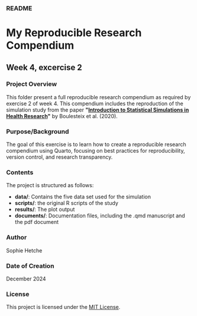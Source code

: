 
### README

# My Reproducible Research Compendium

## Week 4, excercise 2

### Project Overview

This folder present a full reproducible research compendium as required by 
exercise 2 of week 4. This compendium includes the reproduction of the 
simulation study from the paper 
**"[Introduction to Statistical Simulations in Health Research](https://bmjopen.bmj.com/content/10/12/e039921#T2)"** 
by Boulesteix et al. (2020).


### Purpose/Background

The goal of this exercise is to learn how to create a reproducible research 
compendium using Quarto, focusing on best practices for reproducibility, 
version control, and research transparency.


### Contents

The project is structured as follows:

-   **data/**: Contains the five data set used for the simulation
-   **scripts/**: the original R scripts of the study
-   **results/**: The plot output
-   **documents/**: Documentation files, including the .qmd manuscript and the 
    pdf document


### Author

Sophie Hetche

### Date of Creation

December 2024

### License

This project is licensed under the [MIT License](https://github.com/Soso-h/markup_deliverables/blob/dev/00_exercises/04_reproducibility/Ex_2_Simulation/LICENSE.md).



